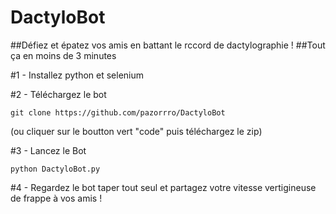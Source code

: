 # DactyloBot
##Défiez et épatez vos amis en battant le rccord de dactylographie !
##Tout ça en moins de 3 minutes 

#1 - Installez python et selenium 


#2 - Téléchargez le bot 
```
git clone https://github.com/pazorrro/DactyloBot
```
(ou cliquer sur le boutton vert "code" puis téléchargez le zip)

#3 - Lancez le Bot

```
python DactyloBot.py
```

#4 - Regardez le bot taper tout seul et partagez votre
vitesse vertigineuse de frappe à vos amis !


